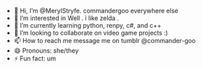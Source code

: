 - 👋 Hi, I’m @MerylStryfe. commandergoo everywhere else
- 👀 I’m interested in Well . i like zelda .
- 🌱 I’m currently learning python, renpy, c#, and c++
- 💞️ I’m looking to collaborate on video game projects :)
- 📫 How to reach me message me on tumblr @commander-goo
- 😄 Pronouns: she/they
- ⚡ Fun fact: um

<!---
MerylStryfe/MerylStryfe is a ✨ special ✨ repository because its `README.md` (this file) appears on your GitHub profile.
You can click the Preview link to take a look at your changes.
--->
